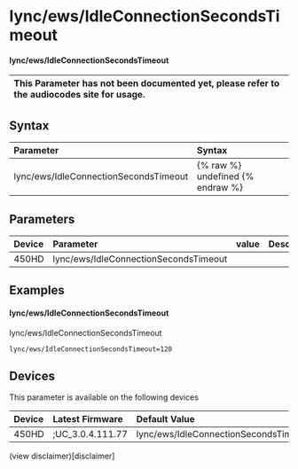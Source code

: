 ﻿---
description: lync/ews/IdleConnectionSecondsTimeout
search:
    keywords: ['lync','ews','IdleConnectionSecondsTimeout']
---

# lync/ews/IdleConnectionSecondsTimeout

#### lync/ews/IdleConnectionSecondsTimeout


| This Parameter has not been documented yet, please refer to the audiocodes site for usage.  |
| :--- |

## Syntax
| Parameter | Syntax |
| :--- | :--- |
|lync/ews/IdleConnectionSecondsTimeout | {% raw %} undefined {% endraw %} |

## Parameters
|Device|Parameter|value|Description|
|:---|:---|:---|:---|
| 450HD | lync/ews/IdleConnectionSecondsTimeout |  |  |

## Examples
#### lync/ews/IdleConnectionSecondsTimeout

lync/ews/IdleConnectionSecondsTimeout

```
lync/ews/IdleConnectionSecondsTimeout=120
```

## Devices
This parameter is available on the following devices

| Device | Latest Firmware | Default Value |
|:---|:---|:---|
| 450HD | ;UC_3.0.4.111.77 | lync/ews/IdleConnectionSecondsTimeout=120 

(view disclaimer)[disclaimer]
